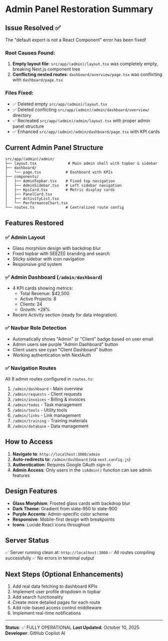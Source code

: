 # Admin Panel Restoration Summary

## Issue Resolved ✅

The "default export is not a React Component" error has been fixed!

### Root Causes Found:
1. **Empty layout file**: `src/app/(admin)/layout.tsx` was completely empty, breaking Next.js component tree
2. **Conflicting nested routes**: `dashboard/overview/page.tsx` was conflicting with `dashboard/page.tsx`

### Files Fixed:
- ✅ Deleted empty `src/app/(admin)/layout.tsx`
- ✅ Deleted conflicting `src/app/(admin)/admin/dashboard/overview/` directory
- ✅ Recreated `src/app/(admin)/admin/layout.tsx` with proper admin panel structure
- ✅ Enhanced `src/app/(admin)/admin/dashboard/page.tsx` with KPI cards

## Current Admin Panel Structure

```
src/app/(admin)/admin/
├── layout.tsx              # Main admin shell with topbar & sidebar
├── dashboard/
│   └── page.tsx           # Dashboard with KPIs
├── components/
│   ├── AdminTopbar.tsx    # Fixed top navigation
│   ├── AdminSidebar.tsx   # Left sidebar navigation
│   ├── KpiCard.tsx        # Metric display cards
│   ├── PanelCard.tsx
│   ├── ActivityList.tsx
│   └── PerformanceChart.tsx
└── routes.ts              # Centralized route config
```

## Features Restored

### ✅ Admin Layout
- Glass morphism design with backdrop blur
- Fixed topbar with SEEZEE branding and search
- Sticky sidebar with icon navigation
- Responsive grid system

### ✅ Admin Dashboard (`/admin/dashboard`)
- 4 KPI cards showing metrics:
  - Total Revenue: $42,500
  - Active Projects: 8
  - Clients: 24
  - Growth: +28%
- Recent Activity section (ready for data integration)

### ✅ Navbar Role Detection
- Automatically shows "Admin" or "Client" badge based on user email
- Admin users see purple "Admin Dashboard" button
- Client users see cyan "Client Dashboard" button
- Working authentication with NextAuth

### ✅ Navigation Routes
All 8 admin routes configured in `routes.ts`:
1. `/admin/dashboard` - Main overview
2. `/admin/requests` - Client requests
3. `/admin/invoices` - Billing & invoices
4. `/admin/todos` - Task management
5. `/admin/tools` - Utility tools
6. `/admin/links` - Link management
7. `/admin/training` - Training materials
8. `/admin/database` - Data management

## How to Access

1. **Navigate to**: `http://localhost:3000/admin`
2. **Auto-redirects to**: `/admin/dashboard` (via `next.config.js`)
3. **Authentication**: Requires Google OAuth sign-in
4. **Admin Access**: Only users in the `isAdmin()` function can see admin features

## Design Features

- **Glass Morphism**: Frosted glass cards with backdrop blur
- **Dark Theme**: Gradient from slate-950 to slate-900
- **Purple Accents**: Admin-specific color scheme
- **Responsive**: Mobile-first design with breakpoints
- **Icons**: Lucide React icons throughout

## Server Status

✅ Server running clean at: `http://localhost:3000`
✅ All routes compiling successfully
✅ No errors in terminal output

## Next Steps (Optional Enhancements)

1. Add real data fetching to dashboard KPIs
2. Implement user profile dropdown in topbar
3. Add search functionality
4. Create more detailed pages for each route
5. Add role-based access control middleware
6. Implement real-time notifications

---

**Status**: ✅ FULLY OPERATIONAL
**Last Updated**: October 10, 2025
**Developer**: GitHub Copilot AI
